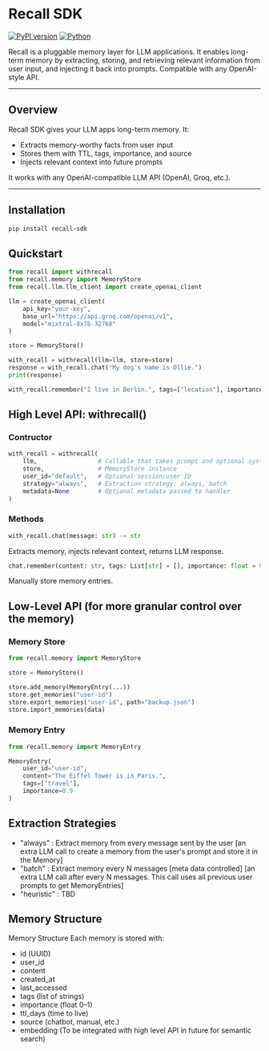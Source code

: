 # Recall SDK

[![PyPI version](https://img.shields.io/pypi/v/recall-sdk)](https://pypi.org/project/recall-sdk/)
[![Python](https://img.shields.io/badge/python-3.8%2B-blue.svg)](https://www.python.org/)

Recall is a pluggable memory layer for LLM applications. It enables long-term memory by extracting, storing, and retrieving relevant information from user input, and injecting it back into prompts. Compatible with any OpenAI-style API.

---

## Overview

Recall SDK gives your LLM apps long-term memory. It:
- Extracts memory-worthy facts from user input
- Stores them with TTL, tags, importance, and source
- Injects relevant context into future prompts

It works with any OpenAI-compatible LLM API (OpenAI, Groq, etc.).

---

## Installation

```bash
pip install recall-sdk

```

## Quickstart

```python
from recall import withrecall
from recall.memory import MemoryStore
from recall.llm.llm_client import create_openai_client

llm = create_openai_client(
    api_key="your-key",
    base_url="https://api.groq.com/openai/v1",
    model="mixtral-8x7b-32768"
)

store = MemoryStore()

with_recall = withrecall(llm=llm, store=store)
response = with_recall.chat("My dog's name is Ollie.")
print(response)

with_recall.remember("I live in Berlin.", tags=["location"], importance=0.8)
```
## High Level API: withrecall()

### Contructor
```python
with_recall = withrecall(
    llm,                 # Callable that takes prompt and optional system_prompt
    store,               # MemoryStore instance
    user_id="default",   # Optional session/user ID
    strategy="always",   # Extraction strategy: always, batch
    metadata=None        # Optional metadata passed to handler
)
```

### Methods
```python 
with_recall.chat(message: str) -> str
```
Extracts memory, injects relevant context, returns LLM response.
```python
chat.remember(content: str, tags: List[str] = [], importance: float = 0.5)
```
Manually store memory entries.

## Low-Level API (for more granular control over the memory)
### Memory Store
```python
from recall.memory import MemoryStore

store = MemoryStore()

store.add_memory(MemoryEntry(...))
store.get_memories("user-id")
store.export_memories("user-id", path="backup.json")
store.import_memories(data)
```
### Memory Entry
```python
from recall.memory import MemoryEntry

MemoryEntry(
    user_id="user-id",
    content="The Eiffel Tower is in Paris.",
    tags=["travel"],
    importance=0.9
)

```

## Extraction Strategies
- "always" : Extract memory from every message sent by the user [an extra LLM call to create a memory from the user's prompt and store it in the Memory]
- "batch" : Extract memory every N messages [meta data controlled] [an extra LLM call after every N messages. This call uses all previous user prompts to get MemoryEntries]
- "heuristic" : TBD

## Memory Structure
Memory Structure
Each memory is stored with:
- id (UUID)
- user_id
- content
- created_at
- last_accessed
- tags (list of strings)
- importance (float 0–1)
- ttl_days (time to live)
- source (chatbot, manual, etc.)
- embedding (To be integrated with high level API in future for semantic search)


